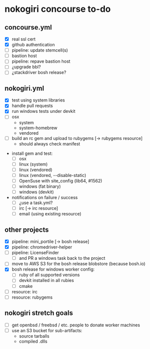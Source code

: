 # nokogiri concourse to-do

## concourse.yml

* [x] real ssl cert
* [x] github authentication
* [ ] pipeline: update stemcell(s)
* [ ] bastion host
* [ ] pipeline: repave bastion host
* [ ] ¿upgrade bbl?
* [ ] ¿stackdriver bosh release?

## nokogiri.yml

* [x] test using system libraries
* [x] handle pull requests
* [x] run windows tests under devkit
* [ ] osx
  * system
  * system-homebrew
  * vendored
* [ ] build an rc gem and upload to rubygems [→ rubygems resource]
  * should always check manifest
* install gem and test:
  * [ ] osx
  * [ ] linux (system)
  * [ ] linux (vendored)
  * [ ] linux (vendored, --disable-static)
  * [ ] OpenSuse with site_config (lib64, #1562)
  * [ ] windows (fat binary)
  * [ ] windows (devkit)
* notifications on failure / success
  * [ ] ¿use a task.yml?
  * [ ] irc [→ irc resource]
  * [ ] email (using existing resource)

## other projects

* [x] pipeline: mini_portile [→ bosh release]
* [x] pipeline: chromedriver-helper
* [ ] pipeline: LicenseFinder
  * [ ] and PR a windows task back to the project
* [ ] move to AWS S3 for the bosh release blobstore (because bosh.io)
* [x] bosh release for windows worker config:
  * [ ] ruby of all supported versions
  * [ ] devkit installed in all rubies
  * [ ] cmake
* [ ] resource: irc
* [ ] resource: rubygems

## nokogiri stretch goals

* [ ] get openbsd / freebsd / etc. people to donate worker machines
* [ ] use an S3 bucket for sub-artifacts:
  * source tarballs
  * compiled .dlls
